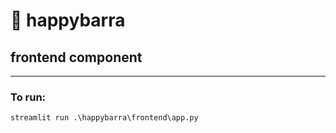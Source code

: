 # 🐹 happybarra
## frontend component
---
### To run:
```
streamlit run .\happybarra\frontend\app.py
```